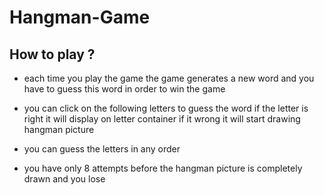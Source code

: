# Hangman-Game

## How to play ?



- each time you play the game the game generates a new word and you have to guess this word in order to win the game

- you can click on the  following letters to guess the word if the letter is right it will display on letter container if it wrong it will start drawing hangman picture

- you can guess the letters in any order

- you have only 8 attempts before the hangman picture is completely drawn and you lose

